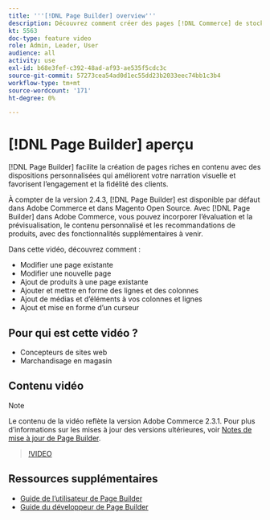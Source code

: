 ```yaml
---
title: '''[!DNL Page Builder] overview'''
description: Découvrez comment créer des pages [!DNL Commerce] de stocker des pages dans l’administrateur à l’aide de [!DNL Page Builder].
kt: 5563
doc-type: feature video
role: Admin, Leader, User
audience: all
activity: use
exl-id: b68e3fef-c392-48ad-af93-ae535f5cdc3c
source-git-commit: 57273cea54ad0d1ec55dd23b2033eec74bb1c3b4
workflow-type: tm+mt
source-wordcount: '171'
ht-degree: 0%

---
```


# [!DNL Page Builder] aperçu

[!DNL Page Builder] facilite la création de pages riches en contenu avec des dispositions personnalisées qui améliorent votre narration visuelle et favorisent l’engagement et la fidélité des clients.

À compter de la version 2.4.3, [!DNL Page Builder] est disponible par défaut dans Adobe Commerce et dans Magento Open Source. Avec [!DNL Page Builder] dans Adobe Commerce, vous pouvez incorporer l’évaluation et la prévisualisation, le contenu personnalisé et les recommandations de produits, avec des fonctionnalités supplémentaires à venir.

Dans cette vidéo, découvrez comment :

- Modifier une page existante
- Modifier une nouvelle page
- Ajout de produits à une page existante
- Ajouter et mettre en forme des lignes et des colonnes
- Ajout de médias et d’éléments à vos colonnes et lignes
- Ajout et mise en forme d’un curseur

## Pour qui est cette vidéo ?

- Concepteurs de sites web
- Marchandisage en magasin

## Contenu vidéo

>[!NOTE]
>
>Le contenu de la vidéo reflète la version Adobe Commerce 2.3.1. Pour plus d’informations sur les mises à jour des versions ultérieures, voir [Notes de mise à jour de Page Builder](https://devdocs.magento.com/page-builder/docs/release-notes.html).

>[!VIDEO](https://video.tv.adobe.com/v/35783?quality=12&learn=on)

## Ressources supplémentaires

- [Guide de l’utilisateur de Page Builder](https://docs.magento.com/user-guide/cms/page-builder.html)
- [Guide du développeur de Page Builder](https://devdocs.magento.com/page-builder/docs/index.html)
